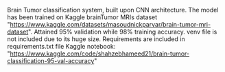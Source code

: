 Brain Tumor classification system, built upon CNN architecture.
The model has been trained on Kaggle brainTumor MRIs dataset "https://www.kaggle.com/datasets/masoudnickparvar/brain-tumor-mri-dataset".
Attained 95% validation while 98% training accuracy.
venv file is not included due to its huge size. Requirements are included in requirements.txt file
Kaggle notebook: "https://www.kaggle.com/code/shahzebhameed21/brain-tumor-classification-95-val-accuracy"
